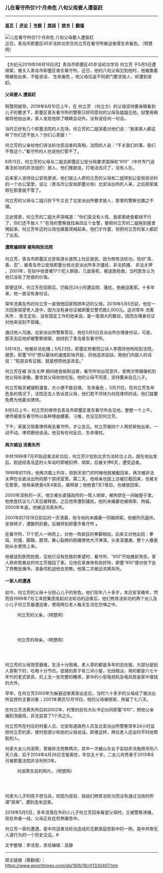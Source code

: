 ### 儿在看守所仅1个月命危 八旬父母要人遭驱赶

---

#### [首页](../../../..?n11330407) &nbsp;|&nbsp; [评论](../../../../../epoch-comment?n11330407) &nbsp;|&nbsp; [专题](../../../../../epoch-special?n11330407) &nbsp;|&nbsp; [禁闻](../../../../../epoch-news?n11330407) &nbsp;|&nbsp; [禁书](../../../../../books?n11330407) &nbsp;|&nbsp; [翻墙](https://github.com/gfw-breaker/nogfw/blob/master/README.md?n11330407)


<div><img alt="儿在看守所仅1个月命危 八旬父母要人遭驱赶" class="attachment-djy_600_400 size-djy_600_400 wp-post-image" src="https://i.epochtimes.com/assets/uploads/2019/06/12-3-600x400.jpg"/>
<div class="caption">
 近日，青岛市即墨区45岁法轮功学员何立芳在看守所被迫害得生命垂危。（明慧网）
</div></div><hr/><div class="post_content" id="artbody" itemprop="articleBody">
 <!-- article content begin -->
 <p>
  【大纪元2019年06月18日讯】青岛市即墨区45岁法轮功学员
  <ok href="https://www.epochtimes.com/gb/tag/%E4%BD%95%E7%AB%8B%E8%8A%B3.html">
   何立芳
  </ok>
  于5月5日遭绑架，被关入青岛市即墨区普东看守所。近日，他的八旬父母见到他时，他被裹着棉被抬出来、不能说话、
  <ok href="https://www.epochtimes.com/gb/tag/%E7%94%9F%E5%91%BD%E5%9E%82%E5%8D%B1.html">
   生命垂危
  </ok>
  。他父母往返不同部门要求放人，却遭到驱赶。
 </p>
 <h4>
  <b>
   父母要人
  </b>
  <b>
   遭驱赶
  </b>
 </h4>
 <p>
  明慧网报导，2019年6月10日上午，在
  <ok href="https://www.epochtimes.com/gb/tag/%E4%BD%95%E7%AB%8B%E8%8A%B3.html">
   何立芳
  </ok>
  （何立方）的父母坚持要亲眼看到儿子的要求下，即墨区普东看守所的警察只好同意何的父母及姐姐见他。狱警用棉被将他抬出来，家人发现他除了眼睛会动外，没有说任何一句话。
 </p>
 <p>
  当时正好有几个即墨法院的人在场，何立芳的二姐哭着对他们说：“我弟弟人都这样了你们还不放人？你们心真狠！”
 </p>
 <p>
  何立芳的父亲给他们讲法轮功受迫害的真相，法院的人说：“不关我们的事，我们不管这个。”看守所的人也说他们管不了。
 </p>
 <p>
  6月13日，何立芳的父母与二姐去即墨区公安分局要求国保和“610”（中共专门迫害法轮功的非法组织）放人，他们推脱说，打电话去问了，没有人在。
 </p>
 <p>
  后来家人坚持往公安局里进，他们就让人把何立芳的父母和二姐带到公安局信访科的一个办公室里，说让（青岛市公安局即墨分局）北安派出所的人来，之后把家属晾在那里就不管了。
 </p>
 <p>
  何立芳的父母与二姐只好下午又去了北安派出所要求放人，那里的警察也置之不理。
 </p>
 <p>
  见此情景，何立芳的二姐大声哭喊道：“你们真没有人性，我弟弟绝食都快不行了，你们还不放人？”在场的警察就找来四五个女警，要把何立芳的二姐拖到屋里铐起来。何立芳年迈的父母也跟着哭喊起来，他们才作罢，但把何立芳的家人都赶了出去。
 </p>
 <h4>
  遭欺骗绑架 被构陷到法院
 </h4>
 <p>
  何立芳，青岛市即墨区北安街道长直院上社区居民，因为修炼法轮功，信仰“真、善、忍”，被青岛市公安局即墨分局北安派出所多次骚扰、非法抓捕、
  <ok href="https://www.epochtimes.com/gb/tag/%E9%9D%9E%E6%B3%95%E5%85%B3%E6%8A%BC.html">
   非法关押
  </ok>
  。2001年，在狱中他曾被17个犯人群殴，几度昏死，被送医抢救，当时医生认为他已没有了抢救的价值。
 </p>
 <p>
  即使这样，何立芳在回家后，仍每日24小时遭监控、骚扰，他被迫离家。十多年来，他一直没有身份证。
 </p>
 <p>
  常年流离在外的何立芳一直很想回家照顾年迈的父母。2019年5月5日前，他在一次回家探望老人途中，因为没有身份证被即墨交警罚款2,000元。这对常年
  <ok href="https://www.epochtimes.com/gb/tag/%E6%B5%81%E7%A6%BB%E5%A4%B1%E6%89%80.html">
   流离失所
  </ok>
  、居无定处、没有固定工作的他来说，是一笔很大的数目，因而办理身份证对他来说刻不容缓。
 </p>
 <p>
  通过他人沟通，北安派出所警察答应，他在5月5日去派出所办理身份证。可是，那天去后他却被警察绑架、劫持到了青岛普东看守所。
 </p>
 <p>
  5月14日，他被非法批捕；5月23日，即墨区检察院公诉人李霞将他构陷到法院。据悉，即墨“610”想以最快的速度赶快开庭，将他送进监狱。用他们内部人的话说：“知道没有证据，就是想把他送进去。”
 </p>
 <p>
  何立芳在被
  <ok href="https://www.epochtimes.com/gb/tag/%E9%9D%9E%E6%B3%95%E5%85%B3%E6%8A%BC.html">
   非法关押
  </ok>
  期间绝食抵制迫害，看守所怕出现意外，曾两次带摄像机到他父母处录像，要求其父母劝他吃饭。他的父母不同意，坚持要亲自见儿子。
 </p>
 <p>
  何立芳每天被强制灌食，大小便不能自理，
  <ok href="https://www.epochtimes.com/gb/tag/%E7%94%9F%E5%91%BD%E5%9E%82%E5%8D%B1.html">
   生命垂危
  </ok>
  。5月31日，在何立芳生命危急的情况下，法院还去人告诉其父母，他们若不尽快为何找律师的话，他们就要免费为他委派律师。
 </p>
 <p>
  6月5日上午，何立芳的律师去青岛市即墨区普东看守所会见他，整整一个上午，律师被普东看守所以各种理由搪塞、刁难，也没见到何立芳。
 </p>
 <p>
  下午，家属又陪着律师再去看守所，才让会见。何立芳被四个人用担架抬出来，一动不动。律师跟他说话，他没有任何反应，生命堪忧。
 </p>
 <h4>
  两次被迫
  <ok href="https://www.epochtimes.com/gb/tag/%E6%B5%81%E7%A6%BB%E5%A4%B1%E6%89%80.html">
   流离失所
  </ok>
 </h4>
 <p>
  中共1999年7月开始迫害法轮功后，何立芳计划到北京为法轮功上访。就在他出发后，刚途经青岛蓝村火车站时即被扣押、绑架，后被关押6天，遭受迫害。
 </p>
 <p>
  1999年的11月，他再次踏上列车，刚到天安门的时候他就被截回来，再次被非法关押在长直派出所的那个禁闭室里。第二天，他母亲也因上访被拦截回来，也被关在那里。他母亲绝食4天4夜后，被释放；他绝食7天7夜后，也被放回家。
 </p>
 <p>
  2000年深秋的一天，他又被长直镇政府的一帮人绑架，被拘禁在一间破屋子里。他绝食抗议七八天后被释放。之后他常遭到骚扰。他的未婚妻也被绑架、拘留。2000年年底，他被迫流离失所。
 </p>
 <p>
  2001年的7月18日前后的一天清晨，他与他的未婚妻一同被绑架。他被刑讯逼供，坐铁椅子，遭酷刑折磨，后被转到即墨市看守所
  <strong>
   。
  </strong>
 </p>
 <p>
  在看守所，17个犯人一哄而上，对他一阵疯狂的拳脚相加，后来又对他出招：拳捣、肘撞、脚踹、膝顶。撕心裂肺的剧痛使他大汗淋漓，头发湿漉漉，整个人像是刚从水里捞上来。
 </p>
 <p>
  他被送到医院抢救，见他已没有抢救的希望时，看守所、“610”开始推卸责任，家人把命若悬丝的何立芳接回了家。见他在家身体有些好转，即墨“610”便对他下达了劳教批捕书，准备伺机送他去劳教。他第二次被迫流离失所。
 </p>
 <h4>
  一家人的遭遇
 </h4>
 <p>
  如今，何立芳的父母十分担心儿子的安危。他们现年八十多岁，本应安享晚年，然而自1999年7月江泽民集团发起对法轮功的迫害后，他们修炼法轮功的两个女儿及小儿子何立芳屡遭迫害，使得两位老人每天生活在恐惧之中。
 </p>
 <figure aria-describedby="caption-attachment-11330534" class="wp-caption aligncenter" id="attachment_11330534" style="width: 224px">
  <ok href="https://i.epochtimes.com/assets/uploads/2019/06/2019-6-17-mh-qingdao-helifang-family-1.png" target="_blank">
   <img alt="" class="wp-image-11330534" src="https://i.epochtimes.com/assets/uploads/2019/06/2019-6-17-mh-qingdao-helifang-family-1-600x715.png"/>
  </ok>
  <br/><figcaption class="wp-caption-text" id="caption-attachment-11330534">
   何立芳的父亲。（明慧网）
  </figcaption><br/>
 </figure><br/>
 <figure aria-describedby="caption-attachment-11330535" class="wp-caption aligncenter" id="attachment_11330535" style="width: 223px">
  <ok href="https://i.epochtimes.com/assets/uploads/2019/06/2019-6-17-mh-qingdao-helifang-family-2.png" target="_blank">
   <img alt="" class="wp-image-11330535" src="https://i.epochtimes.com/assets/uploads/2019/06/2019-6-17-mh-qingdao-helifang-family-2-600x727.png"/>
  </ok>
  <br/><figcaption class="wp-caption-text" id="caption-attachment-11330535">
   何立芳的母亲。（明慧网）
  </figcaption><br/>
 </figure><br/>
 <p>
  何立芳的父母饱受磨难，生活十分困难，老人穿的都是多年的旧衣服，大部分是别人穿剩下的，吃喝十分节俭。低矮的房子有三间小屋，光线暗淡，用的都是六七十年代的老式家具，炕上无一张完整的睡席，家中的小型电视机及电风扇是家中值钱的大件。
 </p>
 <p>
  早年，在何立芳2000年为躲避迫害离家出走后，当时六十多岁的父母成了被派出所监控的主要对象；2001年黄历12月19日，他的父母被绑架、拘留了七八天。
 </p>
 <p>
  在何立芳流离失所后的2002年，村里的前任大队书记伙同即墨“610”，把他父亲骗到洗脑班，非法监禁了1个月之久。
 </p>
 <p>
  何立芳所在村庄的村委人员、北安街道政府人员及北安派出所警察常年24小时监控何立芳的家，使村民很少和他的父母说话。即便这样，两位老人还会时不时地帮助别人。
 </p>
 <p>
  何家大女儿何淑荣，曾被非法劳教两次，其中一次被山东女子监狱非法施用吊刑八天八夜，后于2014年4月26日含冤离世，年仅五十岁。二女儿何秀香于2015年6月被即墨法院非法判刑3年。
 </p>
 <figure aria-describedby="caption-attachment-11330543" class="wp-caption aligncenter" id="attachment_11330543" style="width: 294px">
  <ok href="https://i.epochtimes.com/assets/uploads/2019/06/2015-10-25-minghui-jimo-heshurong.jpg" target="_blank">
   <img alt="" class="size-full wp-image-11330543" src="https://i.epochtimes.com/assets/uploads/2019/06/2015-10-25-minghui-jimo-heshurong.jpg"/>
  </ok>
  <br/><figcaption class="wp-caption-text" id="caption-attachment-11330543">
   何淑荣生前的照片。（明慧网）
  </figcaption><br/>
 </figure><br/>
 <p>
  何家大儿子的孩子想当兵，却因为叔叔、姑姑们修炼法轮功而没有通过当局的所谓“政审”，遭到连坐迫害。
 </p>
 <p>
  2019年5月5日，多年流落在外的小儿子何立芳回来看望父母时，又被警察诱捕，现在命悬一线，父母正处在煎熬痛苦中。
 </p>
 <p>
  何立芳一家的遭遇，是中共迫害法轮功造成的无数家庭悲剧中的一例，是中共惨无人道行为的一个历史见证。#
 </p>
 <p>
  文字整理：李洁思，责任编辑：高静
 </p>
 <!-- article content end -->
 <div id="below_article_ad">
 </div>
</div>


---

原文链接（需翻墙）：https://www.epochtimes.com/gb/19/6/18/n11330407.htm